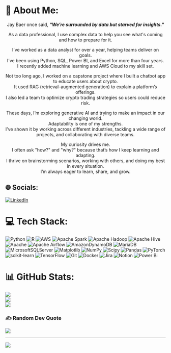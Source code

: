 # 💫 About Me:
<div style="text-align: center;">
  <p>Jay Baer once said,<i><b> “We’re surrounded by data but starved for insights."</i></b></p>
  <p>As a data professional, I use complex data to help you see what's coming and how to prepare for it.</p>

  <p>I’ve worked as a data analyst for over a year, helping teams deliver on goals.<br>
  I’ve been using Python, SQL, Power BI, and Excel for more than four years.<br>
  I recently added machine learning and AWS Cloud to my skill set.</p>

  <p>Not too long ago, I worked on a capstone project where I built a chatbot app to educate users about crypto.<br>
  It used RAG (retrieval-augmented generation) to explain a platform’s offerings.<br>
  I also led a team to optimize crypto trading strategies so users could reduce risk.</p>

  <p>These days, I’m exploring generative AI and trying to make an impact in our changing world.<br>
  Adaptability is one of my strengths.<br>
  I’ve shown it by working across different industries, tackling a wide range of projects, and collaborating with diverse teams.</p>

  <p>My curiosity drives me.<br>
  I often ask "how?" and "why?" because that’s how I keep learning and adapting.<br>
  I thrive on brainstorming scenarios, working with others, and doing my best in every situation.<br>
  I’m always eager to learn, share, and grow.</p>
</div>





## 🌐 Socials:
[![LinkedIn](https://img.shields.io/badge/LinkedIn-%230077B5.svg?logo=linkedin&logoColor=white)](https://linkedin.com/in/https://www.linkedin.com/in/kumarpriyanshu09/) 

# 💻 Tech Stack:
![Python](https://img.shields.io/badge/python-3670A0?style=plastic&logo=python&logoColor=ffdd54) ![R](https://img.shields.io/badge/r-%23276DC3.svg?style=plastic&logo=r&logoColor=white) ![AWS](https://img.shields.io/badge/AWS-%23FF9900.svg?style=plastic&logo=amazon-aws&logoColor=white) ![Apache Spark](https://img.shields.io/badge/Apache%20Spark-FDEE21?style=plastic&logo=apachespark&logoColor=black) ![Apache Hadoop](https://img.shields.io/badge/Apache%20Hadoop-66CCFF?style=plastic&logo=apachehadoop&logoColor=black) ![Apache Hive](https://img.shields.io/badge/Apache%20Hive-FDEE21?style=plastic&logo=apachehive&logoColor=black) ![Apache](https://img.shields.io/badge/apache-%23D42029.svg?style=plastic&logo=apache&logoColor=white) ![Apache Airflow](https://img.shields.io/badge/Apache%20Airflow-017CEE?style=plastic&logo=Apache%20Airflow&logoColor=white) ![AmazonDynamoDB](https://img.shields.io/badge/Amazon%20DynamoDB-4053D6?style=plastic&logo=Amazon%20DynamoDB&logoColor=white) ![MariaDB](https://img.shields.io/badge/MariaDB-003545?style=plastic&logo=mariadb&logoColor=white) ![MicrosoftSQLServer](https://img.shields.io/badge/Microsoft%20SQL%20Server-CC2927?style=plastic&logo=microsoft%20sql%20server&logoColor=white) ![Matplotlib](https://img.shields.io/badge/Matplotlib-%23ffffff.svg?style=plastic&logo=Matplotlib&logoColor=black) ![NumPy](https://img.shields.io/badge/numpy-%23013243.svg?style=plastic&logo=numpy&logoColor=white) ![Scipy](https://img.shields.io/badge/SciPy-%230C55A5.svg?style=plastic&logo=scipy&logoColor=%white) ![Pandas](https://img.shields.io/badge/pandas-%23150458.svg?style=plastic&logo=pandas&logoColor=white) ![PyTorch](https://img.shields.io/badge/PyTorch-%23EE4C2C.svg?style=plastic&logo=PyTorch&logoColor=white) ![scikit-learn](https://img.shields.io/badge/scikit--learn-%23F7931E.svg?style=plastic&logo=scikit-learn&logoColor=white) ![TensorFlow](https://img.shields.io/badge/TensorFlow-%23FF6F00.svg?style=plastic&logo=TensorFlow&logoColor=white) ![Git](https://img.shields.io/badge/git-%23F05033.svg?style=plastic&logo=git&logoColor=white) ![Docker](https://img.shields.io/badge/docker-%230db7ed.svg?style=plastic&logo=docker&logoColor=white) ![Jira](https://img.shields.io/badge/jira-%230A0FFF.svg?style=plastic&logo=jira&logoColor=white) ![Notion](https://img.shields.io/badge/Notion-%23000000.svg?style=plastic&logo=notion&logoColor=white) ![Power Bi](https://img.shields.io/badge/power_bi-F2C811?style=plastic&logo=powerbi&logoColor=black)
# 📊 GitHub Stats:
![](https://github-readme-stats.vercel.app/api?username=kumarpriyanshu09&theme=dark&hide_border=false&include_all_commits=false&count_private=false)<br/>
![](https://github-readme-streak-stats.herokuapp.com/?user=kumarpriyanshu09&theme=dark&hide_border=false)<br/>
![](https://github-readme-stats.vercel.app/api/top-langs/?username=kumarpriyanshu09&theme=dark&hide_border=false&include_all_commits=false&count_private=false&layout=compact)

### ✍️ Random Dev Quote
![](https://quotes-github-readme.vercel.app/api?type=horizontal&theme=tokyonight)

---
[![](https://visitcount.itsvg.in/api?id=kumarpriyanshu09&icon=0&color=12)](https://visitcount.itsvg.in)

<!-- Proudly created with GPRM ( https://gprm.itsvg.in ) -->
